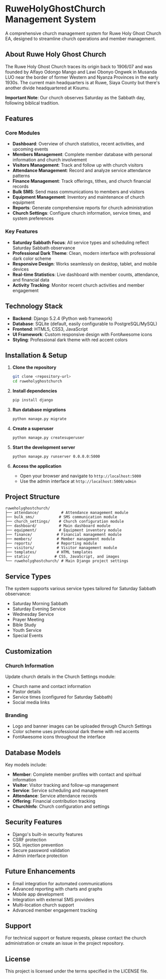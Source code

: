 
# RuweHolyGhostChurch Management System

A comprehensive church management system for Ruwe Holy Ghost Church EA, designed to streamline church operations and member management.

## About Ruwe Holy Ghost Church

The Ruwe Holy Ghost Church traces its origin back to 1906/07 and was founded by Alfayo Odongo Mango and Lawi Obonyo Ongwek in Musanda LUO near the border of former Western and Nyanza Provinces in the early 1930s. The current main headquarters is at Ruwe, Siaya County but there's another divide headquartered at Kisumu.

**Important Note**: Our church observes Saturday as the Sabbath day, following biblical tradition.

## Features

### Core Modules
- **Dashboard**: Overview of church statistics, recent activities, and upcoming events
- **Members Management**: Complete member database with personal information and church involvement
- **Visitors Management**: Track and follow up with church visitors
- **Attendance Management**: Record and analyze service attendance patterns
- **Finance Management**: Track offerings, tithes, and church financial records
- **Bulk SMS**: Send mass communications to members and visitors
- **Equipment Management**: Inventory and maintenance of church equipment
- **Reports**: Generate comprehensive reports for church administration
- **Church Settings**: Configure church information, service times, and system preferences

### Key Features
- **Saturday Sabbath Focus**: All service types and scheduling reflect Saturday Sabbath observance
- **Professional Dark Theme**: Clean, modern interface with professional dark color scheme
- **Responsive Design**: Works seamlessly on desktop, tablet, and mobile devices
- **Real-time Statistics**: Live dashboard with member counts, attendance, and financial data
- **Activity Tracking**: Monitor recent church activities and member engagement

## Technology Stack

- **Backend**: Django 5.2.4 (Python web framework)
- **Database**: SQLite (default, easily configurable to PostgreSQL/MySQL)
- **Frontend**: HTML5, CSS3, JavaScript
- **UI Framework**: Custom responsive design with FontAwesome icons
- **Styling**: Professional dark theme with red accent colors

## Installation & Setup

1. **Clone the repository**
   ```bash
   git clone <repository-url>
   cd ruweholyghostchurch
   ```

2. **Install dependencies**
   ```bash
   pip install django
   ```

3. **Run database migrations**
   ```bash
   python manage.py migrate
   ```

4. **Create a superuser**
   ```bash
   python manage.py createsuperuser
   ```

5. **Start the development server**
   ```bash
   python manage.py runserver 0.0.0.0:5000
   ```

6. **Access the application**
   - Open your browser and navigate to `http://localhost:5000`
   - Use the admin interface at `http://localhost:5000/admin`

## Project Structure

```
ruweholyghostchurch/
├── attendance/          # Attendance management module
├── bulk_sms/           # SMS communication module
├── church_settings/    # Church configuration module
├── dashboard/          # Main dashboard module
├── equipment/          # Equipment inventory module
├── finance/           # Financial management module
├── members/           # Member management module
├── reports/           # Reporting module
├── visitors/          # Visitor management module
├── templates/         # HTML templates
├── static/           # CSS, JavaScript, and images
└── ruweholyghostchurch/ # Main Django project settings
```

## Service Types

The system supports various service types tailored for Saturday Sabbath observance:
- Saturday Morning Sabbath
- Saturday Evening Service
- Wednesday Service
- Prayer Meeting
- Bible Study
- Youth Service
- Special Events

## Customization

### Church Information
Update church details in the Church Settings module:
- Church name and contact information
- Pastor details
- Service times (configured for Saturday Sabbath)
- Social media links

### Branding
- Logo and banner images can be uploaded through Church Settings
- Color scheme uses professional dark theme with red accents
- FontAwesome icons throughout the interface

## Database Models

Key models include:
- **Member**: Complete member profiles with contact and spiritual information
- **Visitor**: Visitor tracking and follow-up management
- **Service**: Service scheduling and management
- **Attendance**: Service attendance records
- **Offering**: Financial contribution tracking
- **ChurchInfo**: Church configuration and settings

## Security Features

- Django's built-in security features
- CSRF protection
- SQL injection prevention
- Secure password validation
- Admin interface protection

## Future Enhancements

- Email integration for automated communications
- Advanced reporting with charts and graphs
- Mobile app development
- Integration with external SMS providers
- Multi-location church support
- Advanced member engagement tracking

## Support

For technical support or feature requests, please contact the church administration or create an issue in the project repository.

## License

This project is licensed under the terms specified in the LICENSE file.
